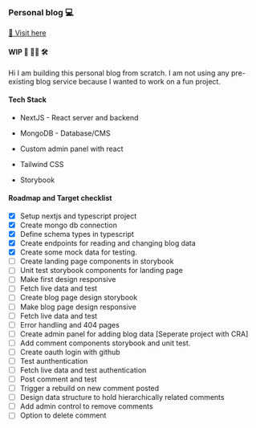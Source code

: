 ### Personal blog 💻

[🔗 Visit here](https://mohits.dev)

#### WIP 🚧 👷‍♂️ 🛠

Hi I am building this personal blog from scratch. I am not using any pre-existing blog service because I wanted to work on a fun project.

#### Tech Stack

- NextJS - React server and backend

- MongoDB - Database/CMS

- Custom admin panel with react

- Tailwind CSS

- Storybook

#### Roadmap and Target checklist

- [x] Setup nextjs and typescript project
- [x] Create mongo db connection
- [x] Define schema types in typescript
- [x] Create endpoints for reading and changing blog data
- [x] Create some mock data for testing.
- [ ] Create landing page components in storybook
- [ ] Unit test storybook components for landing page
- [ ] Make first design responsive
- [ ] Fetch live data and test
- [ ] Create blog page design storybook
- [ ] Make blog page design responsive
- [ ] Fetch live data and test
- [ ] Error handling and 404 pages
- [ ] Create admin panel for adding blog data [Seperate project with CRA]
- [ ] Add comment components storybook and unit test.
- [ ] Create oauth login with github
- [ ] Test aunthentication
- [ ] Fetch live data and test authentication
- [ ] Post comment and test
- [ ] Trigger a rebuild on new comment posted
- [ ] Design data structure to hold hierarchically related comments
- [ ] Add admin control to remove comments
- [ ] Option to delete comment
